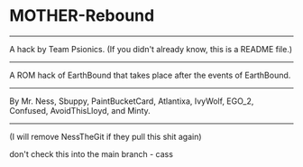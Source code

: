 # MOTHER-Rebound
___________________________________________________________________
A hack by Team Psionics.
(If you didn't already know, this is a README file.)
___________________________________________________________________
A ROM hack of EarthBound that takes place after the events of EarthBound.
___________________________________________________________________
By Mr. Ness, Sbuppy, PaintBucketCard, Atlantixa, IvyWolf, EGO_2, Confused, AvoidThisLloyd, and Minty.
___________________________________________________________________
(I will remove NessTheGit if they pull this shit again)

don't check this into the main branch - cass
